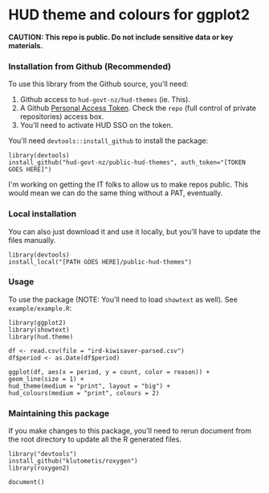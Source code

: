 # HUD theme and colours for ggplot2
**CAUTION: This repo is public. Do not include sensitive data or key materials.**

### Installation from Github (Recommended)
To use this library from the Github source, you'll need:
1. Github access to `hud-govt-nz/hud-themes` (ie. This).
2. A Github [Personal Access Token](https://github.com/settings/tokens). Check the `repo` (full control of private repositories) access box.
3. You'll need to activate HUD SSO on the token.

You'll need `devtools::install_github` to install the package:
```
library(devtools)
install_github("hud-govt-nz/public-hud-themes", auth_token="[TOKEN GOES HERE]")
```

I'm working on getting the IT folks to allow us to make repos public. This would mean we can do the same thing without a PAT, eventually.


### Local installation
You can also just download it and use it locally, but you'll have to update the files manually.

```
library(devtools)
install_local("[PATH GOES HERE]/public-hud-themes")
```


### Usage
To use the package (NOTE: You'll need to load `showtext` as well). See `example/example.R`:
```
library(ggplot2)
library(showtext)
library(hud.theme)

df <- read.csv(file = "ird-kiwisaver-parsed.csv")
df$period <- as.Date(df$period)

ggplot(df, aes(x = period, y = count, color = reason)) +
geom_line(size = 1) +
hud_theme(medium = "print", layout = "big") +
hud_colours(medium = "print", colours = 2)
```


### Maintaining this package
If you make changes to this package, you'll need to rerun document from the root directory to update all the R generated files.
```
library("devtools")
install_github("klutometis/roxygen")
library(roxygen2)

document()
```

